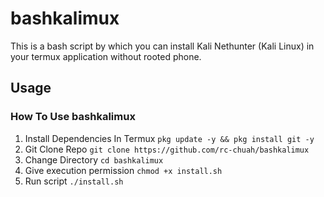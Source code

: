 # bashkalimux
This is a bash script by which you can install Kali Nethunter (Kali Linux) in your termux application without rooted phone.

## Usage
### How To Use bashkalimux
1. Install Dependencies In Termux `pkg update -y && pkg install git -y`
2. Git Clone Repo `git clone https://github.com/rc-chuah/bashkalimux`
3. Change Directory `cd bashkalimux`
4. Give execution permission `chmod +x install.sh`
5. Run script `./install.sh`

